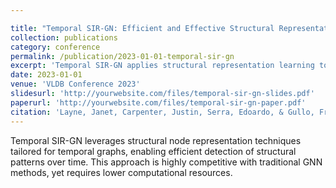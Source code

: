 ```yaml
---

title: "Temporal SIR-GN: Efficient and Effective Structural Representation Learning for Temporal Graphs"
collection: publications
category: conference
permalink: /publication/2023-01-01-temporal-sir-gn
excerpt: 'Temporal SIR-GN applies structural representation learning to temporal graphs, achieving high performance in detecting patterns within temporally structured data.'
date: 2023-01-01
venue: 'VLDB Conference 2023'
slidesurl: 'http://yourwebsite.com/files/temporal-sir-gn-slides.pdf'
paperurl: 'http://yourwebsite.com/files/temporal-sir-gn-paper.pdf'
citation: 'Layne, Janet, Carpenter, Justin, Serra, Edoardo, & Gullo, Francesco. (2023). &quot;Temporal SIR-GN: Efficient and Effective Structural Representation Learning for Temporal Graphs.&quot; <i>VLDB Conference</i>.'
---
```


Temporal SIR-GN leverages structural node representation techniques tailored for temporal graphs, enabling efficient detection of structural patterns over time. This approach is highly competitive with traditional GNN methods, yet requires lower computational resources.
